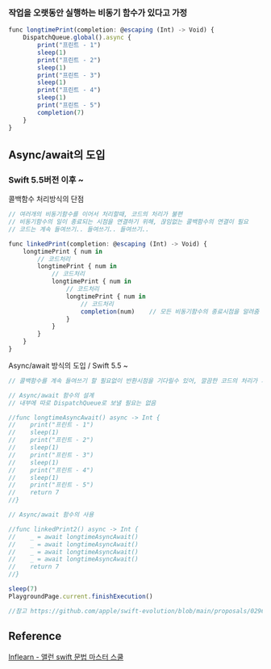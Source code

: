 ### 작업을 오랫동안 실행하는 비동기 함수가 있다고 가정
```javascript
func longtimePrint(completion: @escaping (Int) -> Void) {
    DispatchQueue.global().async {
        print("프린트 - 1")
        sleep(1)
        print("프린트 - 2")
        sleep(1)
        print("프린트 - 3")
        sleep(1)
        print("프린트 - 4")
        sleep(1)
        print("프린트 - 5")
        completion(7)
    }
}
```
## Async/await의 도입
### Swift 5.5버전 이후 ~
콜백함수 처리방식의 단점
```javascript
// 여러개의 비동기함수를 이어서 처리할때, 코드의 처리가 불편
// 비동기함수의 일이 종료되는 시점을 연결하기 위해, 끊임없는 콜백함수의 연결이 필요
// 코드는 계속 들여쓰기.. 들여쓰기.. 들여쓰기..

func linkedPrint(completion: @escaping (Int) -> Void) {
    longtimePrint { num in
        // 코드처리
        longtimePrint { num in
            // 코드처리
            longtimePrint { num in
                // 코드처리
                longtimePrint { num in
                    // 코드처리
                    completion(num)    // 모든 비동기함수의 종료시점을 알려줌
                }
            }
        }
    }
}
```
Async/await 방식의 도입 / Swift 5.5 ~
```javascript
// 콜백함수를 계속 들여쓰기 할 필요없이 반환시점을 기다릴수 있어, 깔끔한 코드의 처리가 가능

// Async/await 함수의 설계
// 내부에 따로 DispatchQueue로 보낼 필요는 없음

//func longtimeAsyncAwait() async -> Int {
//    print("프린트 - 1")
//    sleep(1)
//    print("프린트 - 2")
//    sleep(1)
//    print("프린트 - 3")
//    sleep(1)
//    print("프린트 - 4")
//    sleep(1)
//    print("프린트 - 5")
//    return 7
//}

// Async/await 함수의 사용

//func linkedPrint2() async -> Int {
//    _ = await longtimeAsyncAwait()
//    _ = await longtimeAsyncAwait()
//    _ = await longtimeAsyncAwait()
//    _ = await longtimeAsyncAwait()
//    return 7
//}

sleep(7)
PlaygroundPage.current.finishExecution()

//참고 https://github.com/apple/swift-evolution/blob/main/proposals/0296-async-await.md
```
## Reference
[Inflearn - 앨런 swift 문법 마스터 스쿨](https://www.inflearn.com/course/%EC%8A%A4%EC%9C%84%ED%94%84%ED%8A%B8-%EB%AC%B8%EB%B2%95-%EB%A7%88%EC%8A%A4%ED%84%B0-%EC%8A%A4%EC%BF%A8/dashboard)
